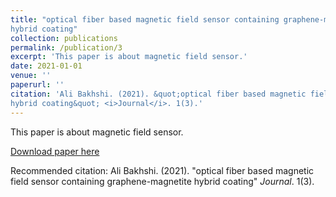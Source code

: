 ```yaml
---
title: "optical fiber based magnetic field sensor containing graphene-magnetite
hybrid coating"
collection: publications
permalink: /publication/3
excerpt: 'This paper is about magnetic field sensor.'
date: 2021-01-01
venue: ''
paperurl: ''
citation: 'Ali Bakhshi. (2021). &quot;optical fiber based magnetic field sensor containing graphene-magnetite
hybrid coating&quot; <i>Journal</i>. 1(3).'
---
```

This paper is about magnetic field sensor.

[Download paper here]()

Recommended citation: Ali Bakhshi. (2021). "optical fiber based magnetic field sensor containing graphene-magnetite
hybrid coating" <i>Journal</i>. 1(3).
